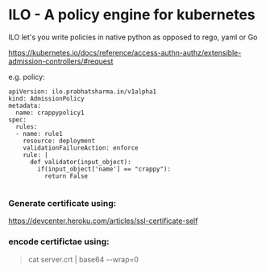 
# ILO - A policy engine for kubernetes

ILO let's you write policies in native python as opposed to rego, yaml or Go

https://kubernetes.io/docs/reference/access-authn-authz/extensible-admission-controllers/#request


e.g. policy:


```
apiVersion: ilo.prabhatsharma.in/v1alpha1
kind: AdmissionPolicy
metadata:
  name: crappypolicy1
spec:
  rules:
  - name: rule1
    resource: deployment
    validationFailureAction: enforce
    rule: |
      def validator(input_object):
        if(input_object['name'] == "crappy"):
          return False


```


### Generate certificate using:

https://devcenter.heroku.com/articles/ssl-certificate-self


### encode certifictae using:

> cat server.crt | base64 --wrap=0

